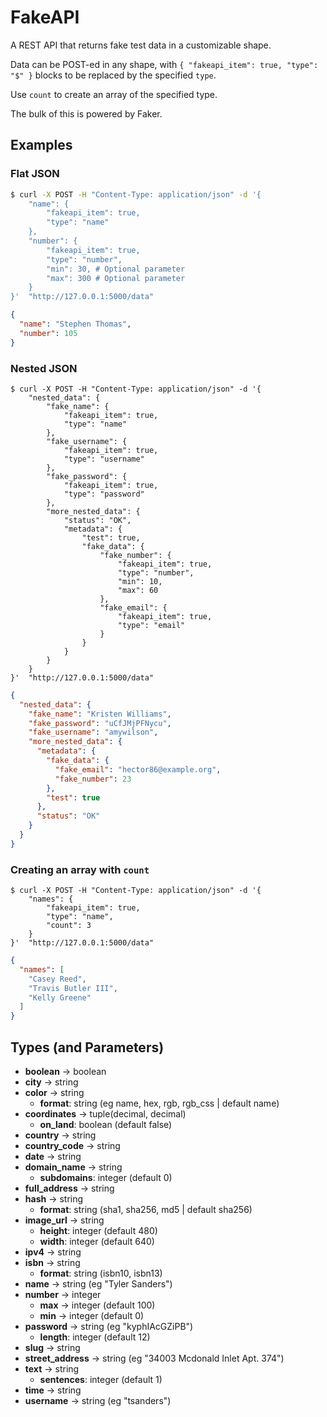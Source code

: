 # FakeAPI
A REST API that returns fake test data in a customizable shape.

Data can be POST-ed in any shape, with `{ "fakeapi_item": true, "type": "$" }` blocks to be replaced by the specified `type`.

Use `count` to create an array of the specified type.

The bulk of this is powered by Faker.

## Examples

### Flat JSON
```bash
$ curl -X POST -H "Content-Type: application/json" -d '{
    "name": {
        "fakeapi_item": true,
        "type": "name"
    },
    "number": {
        "fakeapi_item": true,
        "type": "number",
        "min": 30, # Optional parameter
        "max": 300 # Optional parameter
    }
}'  "http://127.0.0.1:5000/data"
```

```json
{
  "name": "Stephen Thomas",
  "number": 105
}
```

### Nested JSON
```shell
$ curl -X POST -H "Content-Type: application/json" -d '{
    "nested_data": {
        "fake_name": {
            "fakeapi_item": true,
            "type": "name"
        },
        "fake_username": {
            "fakeapi_item": true,
            "type": "username"
        },
        "fake_password": {
            "fakeapi_item": true,
            "type": "password"
        },
        "more_nested_data": {
            "status": "OK",
            "metadata": {
                "test": true,
                "fake_data": {
                    "fake_number": {
                        "fakeapi_item": true,
                        "type": "number",
                        "min": 10,
                        "max": 60
                    },
                    "fake_email": {
                        "fakeapi_item": true,
                        "type": "email"
                    }
                }
            }
        }
    }
}'  "http://127.0.0.1:5000/data"
```

```json
{
  "nested_data": {
    "fake_name": "Kristen Williams",
    "fake_password": "uCfJMjPFNycu",
    "fake_username": "amywilson",
    "more_nested_data": {
      "metadata": {
        "fake_data": {
          "fake_email": "hector86@example.org",
          "fake_number": 23
        },
        "test": true
      },
      "status": "OK"
    }
  }
}
```

### Creating an array with `count`
```shell
$ curl -X POST -H "Content-Type: application/json" -d '{
    "names": {
        "fakeapi_item": true,
        "type": "name",
        "count": 3
    }
}'  "http://127.0.0.1:5000/data"
```

```json
{
  "names": [
    "Casey Reed",
    "Travis Butler III",
    "Kelly Greene"
  ]
}
```

## Types (and Parameters)
- **boolean** -> boolean
- **city** -> string
- **color** -> string
  - **format**: string (eg name, hex, rgb, rgb_css | default name)
- **coordinates** -> tuple(decimal, decimal)
  - **on_land**: boolean (default false)
- **country** -> string
- **country_code** -> string
- **date** -> string
- **domain_name** -> string
  - **subdomains**: integer (default 0)
- **full_address** -> string
- **hash** -> string
  - **format**: string (sha1, sha256, md5 | default sha256)
- **image_url** -> string
  - **height**: integer (default 480)
  - **width**: integer (default 640)
- **ipv4** -> string
- **isbn** -> string
  - **format**: string (isbn10, isbn13)
- **name** -> string (eg "Tyler Sanders")
- **number** -> integer
  - **max** -> integer (default 100)
  - **min** -> integer (default 0)
- **password** -> string (eg "kyphIAcGZiPB")
  - **length**: integer (default 12)
- **slug** -> string
- **street_address** -> string (eg "34003 Mcdonald Inlet Apt. 374")
- **text** -> string
  - **sentences**: integer (default 1)
- **time** -> string
- **username** -> string (eg "tsanders")